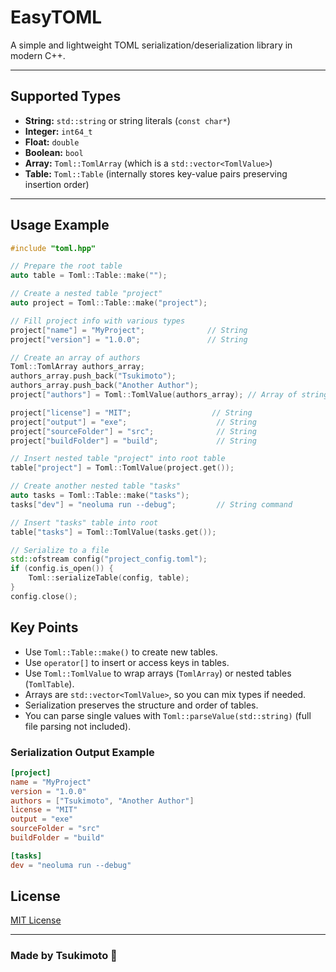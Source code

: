 # EasyTOML

A simple and lightweight TOML serialization/deserialization library in modern C++.

---

## Supported Types

- **String:** `std::string` or string literals (`const char*`)
- **Integer:** `int64_t`
- **Float:** `double`
- **Boolean:** `bool`
- **Array:** `Toml::TomlArray` (which is a `std::vector<TomlValue>`)
- **Table:** `Toml::Table` (internally stores key-value pairs preserving insertion order)

---

## Usage Example

```cpp
#include "toml.hpp"

// Prepare the root table
auto table = Toml::Table::make("");

// Create a nested table "project"
auto project = Toml::Table::make("project");

// Fill project info with various types
project["name"] = "MyProject";              // String
project["version"] = "1.0.0";               // String

// Create an array of authors
Toml::TomlArray authors_array;
authors_array.push_back("Tsukimoto");
authors_array.push_back("Another Author");
project["authors"] = Toml::TomlValue(authors_array); // Array of strings

project["license"] = "MIT";                  // String
project["output"] = "exe";                    // String
project["sourceFolder"] = "src";              // String
project["buildFolder"] = "build";             // String

// Insert nested table "project" into root table
table["project"] = Toml::TomlValue(project.get());

// Create another nested table "tasks"
auto tasks = Toml::Table::make("tasks");
tasks["dev"] = "neoluma run --debug";         // String command

// Insert "tasks" table into root
table["tasks"] = Toml::TomlValue(tasks.get());

// Serialize to a file
std::ofstream config("project_config.toml");
if (config.is_open()) {
    Toml::serializeTable(config, table);
}
config.close();
```
## Key Points
- Use `Toml::Table::make()` to create new tables.
- Use `operator[]` to insert or access keys in tables.
- Use `Toml::TomlValue` to wrap arrays (`TomlArray`) or nested tables (`TomlTable`).
- Arrays are `std::vector<TomlValue>`, so you can mix types if needed.
- Serialization preserves the structure and order of tables.
- You can parse single values with  `Toml::parseValue(std::string)` (full file parsing not included).

### Serialization Output Example
```toml
[project]
name = "MyProject"
version = "1.0.0"
authors = ["Tsukimoto", "Another Author"]
license = "MIT"
output = "exe"
sourceFolder = "src"
buildFolder = "build"

[tasks]
dev = "neoluma run --debug"
```
## License
[MIT License](./LICENSE)

---
### Made by Tsukimoto 💞
